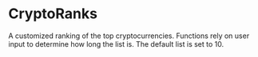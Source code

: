 # CryptoRanks
A customized ranking of the top cryptocurrencies. Functions rely on user input to determine how long the list is. The default list is set to 10.
